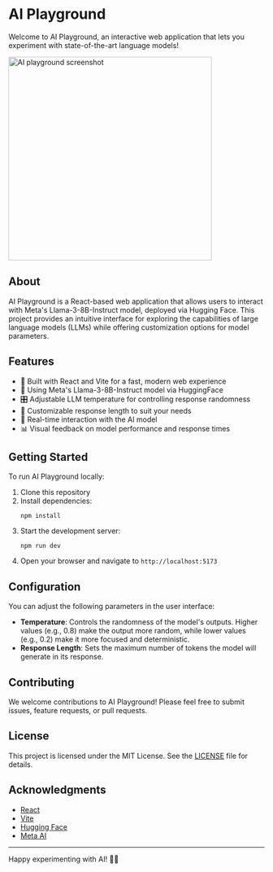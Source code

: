<h1>AI Playground</h1>

<p>Welcome to AI Playground, an interactive web application that lets you experiment with state-of-the-art language
    models!</p>
    
<img style="width: 400px; corner-radius: 10px" src="https://github.com/audiolabhk/AI-Playground/assets/37352431/8e0de5af-9659-4283-84f9-0c7793b6599d" alt="AI playground screenshot"/>

<h2>About</h2>

<p>AI Playground is a React-based web application that allows users to interact with Meta's Llama-3-8B-Instruct model,
    deployed via Hugging Face. This project provides an intuitive interface for exploring the capabilities of large
    language models (LLMs) while offering customization options for model parameters.</p>

<h2>Features</h2>

<ul>
    <li>🚀 Built with React and Vite for a fast, modern web experience</li>
    <li>🤖 Using Meta's Llama-3-8B-Instruct model via HuggingFace</li>
    <li>🎛️ Adjustable LLM temperature for controlling response randomness</li>
    <li>📏 Customizable response length to suit your needs</li>
    <li>💬 Real-time interaction with the AI model</li>
    <li>📊 Visual feedback on model performance and response times</li>
</ul>

<h2>Getting Started</h2>

<p>To run AI Playground locally:</p>

<ol>
    <li>Clone this repository</li>
    <li>Install dependencies:
        <pre><code>npm install</code></pre>
    </li>
    <li>Start the development server:
        <pre><code>npm run dev</code></pre>
    </li>
    <li>Open your browser and navigate to <code>http://localhost:5173</code></li>
</ol>

<h2>Configuration</h2>

<p>You can adjust the following parameters in the user interface:</p>

<ul>
    <li><strong>Temperature</strong>: Controls the randomness of the model's outputs. Higher values (e.g., 0.8) make the
        output more random, while lower values (e.g., 0.2) make it more focused and deterministic.</li>
    <li><strong>Response Length</strong>: Sets the maximum number of tokens the model will generate in its response.
    </li>
</ul>

<h2>Contributing</h2>

<p>We welcome contributions to AI Playground! Please feel free to submit issues, feature requests, or pull requests.</p>

<h2>License</h2>

<p>This project is licensed under the MIT License. See the <a href="LICENSE">LICENSE</a> file for details.</p>

<h2>Acknowledgments</h2>

<ul>
    <li><a href="https://reactjs.org/">React</a></li>
    <li><a href="https://vitejs.dev/">Vite</a></li>
    <li><a href="https://huggingface.co/">Hugging Face</a></li>
    <li><a href="https://ai.meta.com/">Meta AI</a></li>
</ul>

<hr>

<p>Happy experimenting with AI! 🧠🤖</p>

